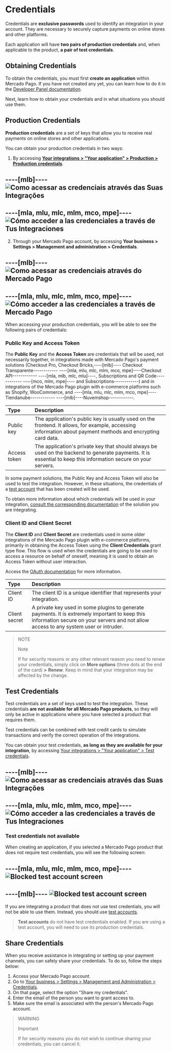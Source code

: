 # Credentials

Credentials are **exclusive passwords** used to identify an integration in your account. They are necessary to securely capture payments on online stores and other platforms.

Each application will have **two pairs of production credentials** and, when applicable to the product, **a pair of test credentials**.

## Obtaining Credentials

To obtain the credentials, you must first **create an application** within Mercado Pago. If you have not created any yet, you can learn how to do it in the [Developer Panel documentation](/developers/en/docs/your-integrations/dashboard#bookmark_create_a_new_application).

Next, learn how to obtain your credentials and in what situations you should use them.

## Production Credentials

**Production credentials** are a set of keys that allow you to receive real payments on online stores and other applications.

You can obtain your production credentials in two ways:

1. By accessing [**Your integrations > "Your application" > Production > Production credentials**](https://www.mercadopago[FAKER][URL][DOMAIN]/developers/panel/app).

----[mlb]----
![Como acessar as credenciais através das Suas Integrações](/images/credentials/credentials-prod-panel-pt-v2.gif)
------------

----[mla, mlu, mlc, mlm, mco, mpe]----
![Cómo acceder a las credenciales a través de Tus Integraciones](/images/credentials/credentials-prod-panel-es-v2.gif)
------------

2. Through your Mercado Pago account, by accessing **Your business > Settings > Management and administration > Credentials**.

----[mlb]----
![Como acessar as credenciais através do Mercado Pago](/images/credentials/credentials-prod-mp-pt.gif)
------------

----[mla, mlu, mlc, mlm, mco, mpe]----
![Cómo acceder a las credenciales a través de Mercado Pago](/images/credentials/credentials-prod-mp-es.gif)
------------

When accessing your production credentials, you will be able to see the following pairs of credentials:

### Public Key and Access Token

The **Public Key** and the **Access Token** are credentials that will be used, not necessarily together, in integrations made with Mercado Pago's payment solutions (Checkout Pro, Checkout Bricks,----[mlb]---- Checkout Transparente------------ ----[mla, mlu, mlc, mlm, mco, mpe]----Checkout API------------ ----[mla, mlb, mlc, mlu]----, Subscriptions and QR Code------------ ----[mco, mlm, mpe]---- and Subscriptions------------) and in integrations of the Mercado Pago plugin with e-commerce platforms such as Shopify, WooCommerce, and ----[mla, mlu, mlc, mlm, mco, mpe]----Tiendanube------------ ----[mlb]----Nuvemshop------------.

| Type | Description |
| :--- | :--- |
| Public key | The application's public key is usually used on the frontend. It allows, for example, accessing information about payment methods and encrypting card data. |
| Access token | The application's private key that should always be used on the backend to generate payments. It is essential to keep this information secure on your servers. |

In some payment solutions, the Public Key and Access Token will also be used to test the integration. However, in these situations, the credentials of a [test account](/developers/en/docs/your-integrations/test/accounts) that has been created will be used.

To obtain more information about which credentials will be used in your integration, [consult the corresponding documentation](https://www.mercadopago[FAKER][URL][DOMAIN]/developers/en/docs) of the solution you are integrating.

### Client ID and Client Secret

The **Client ID** and **Client Secret** are credentials used in some older integrations of the Mercado Pago plugin with e-commerce platforms, primarily in obtaining the Access Token using the **Client Credentials** grant type flow. This flow is used when the credentials are going to be used to access a resource on behalf of oneself, meaning it is used to obtain an Access Token without user interaction.

Access the [OAuth documentation](/developers/en/docs/security/oauth/introduction) for more information.

| Type | Description |
| :--- | :--- |
| Client ID | The client ID is a unique identifier that represents your integration. |
| Client secret | A private key used in some plugins to generate payments. It is extremely important to keep this information secure on your servers and not allow access to any system user or intruder. |

> NOTE
>
> Note
>
> If for security reasons or any other relevant reason you need to renew your credentials, simply click on **More options** (three dots at the end of the card) **>** **Renew**. Keep in mind that your integration may be affected by the change.

## Test Credentials

Test credentials are a set of keys used to test the integration. These credentials **are not available for all Mercado Pago products**, so they will only be active in applications where you have selected a product that requires them.

Test credentials can be combined with test credit cards to simulate transactions and verify the correct operation of the integrations.

You can obtain your test credentials, **as long as they are available for your integration**, by accessing [Your integrations > "Your application" > Test credentials](https://www.mercadopago[FAKER][URL][DOMAIN]/developers/panel/app).

----[mlb]----
![Como acessar as credenciais através das Suas Integrações](/images/credentials/credentials-test-panel-pt.gif)
------------

----[mla, mlu, mlc, mlm, mco, mpe]----
![Cómo acceder a las credenciales a través de Tus Integraciones](/images/credentials/credentials-test-panel-es.gif)
------------

### Test credentials not available

When creating an application, if you selected a Mercado Pago product that does not require test credentials, you will see the following screen:

----[mla, mlu, mlc, mlm, mco, mpe]----
![Blocked test account screen](/images/credentials/blocked-test-credentials-es-v2.png)
------------

----[mlb]----
![Blocked test account screen](/images/credentials/blocked-test-credentials-es-v3.png)
------------

If you are integrating a product that does not use test credentials, you will not be able to use them. Instead, you should use [test accounts](/developers/en/docs/your-integrations/test/accounts). 

> **Test accounts** do not have test credentials enabled. If you are using a test account, you will need to use its production credentials.

## Share Credentials

When you receive assistance in integrating or setting up your payment channels, you can safely share your credentials. To do so, follow the steps below:

1. Access your Mercado Pago account.
2. Go to [Your business > Settings > Management and Administration > Credentials](https://www.mercadopago[FAKER][URL][DOMAIN]/settings/account/credentials).
3. On that page, select the option "Share my credentials".
4. Enter the email of the person you want to grant access to.
5. Make sure the email is associated with the person's Mercado Pago account.

> WARNING
>
> Important
>
> If for security reasons you do not wish to continue sharing your credentials, you can cancel it.